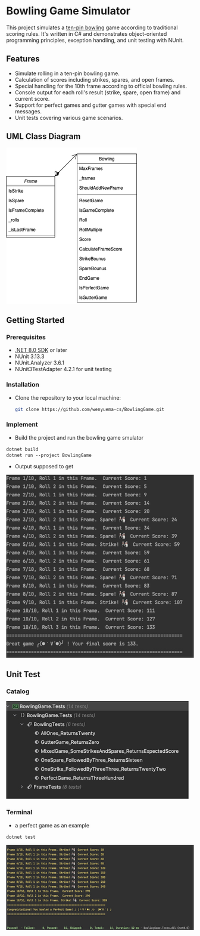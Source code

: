 # Bowling Game Simulator

This project simulates a [ten-pin bowling](http://www.balmoralsoftware.com/bowling/bowling.htm) game according to traditional scoring rules. It's written in C# and demonstrates object-oriented programming principles, exception handling, and unit testing with NUnit.

## Features

- Simulate rolling in a ten-pin bowling game.
- Calculation of scores including strikes, spares, and open frames.
- Special handling for the 10th frame according to official bowling rules.
- Console output for each roll's result (strike, spare, open frame) and current score.
- Support for perfect games and gutter games with special end messages.
- Unit tests covering various game scenarios.
## UML Class Diagram
![](composition.png)

## Getting Started

### Prerequisites

- [.NET 8.0 SDK](https://dotnet.microsoft.com/en-us/download/dotnet/8.0) or later
- NUnit 3.13.3 
- NUnit.Analyzer 3.6.1
- NUnit3TestAdapter 4.2.1 for unit testing

### Installation

- Clone the repository to your local machine:
   ```bash
   git clone https://github.com/wenyuema-cs/BowlingGame.git
   ```

### Implement
- Build the project and run the bowling game smulator
```
dotnet build
dotnet run --project BowlingGame
```

- Output supposed to get

![](results.jpg)


## Unit Test

### Catalog

![](unittest_log.jpg)

### Terminal
- a perfect game as an example
```angular2html
dotnet test
```
![](unittest.jpg)

